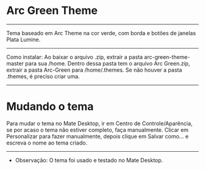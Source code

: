 # Arc Green Theme
_____
Tema baseado em Arc Theme na cor verde, com borda e botões de janelas Plata Lumine.
_____
Como instalar:
Ao baixar o arquivo .zip, extrair a pasta arc-green-theme-master para sua /home. Dentro dessa pasta tem o arquivo Arc Green.zip, extrair a pasta Arc-Green para /home/.themes. Se não houver a pasta .themes, é preciso criar uma.
_____
# Mudando o tema
Para mudar o tema no Mate Desktop, ir em Centro de Controle/Aparência, se por acaso o tema não estiver completo, faça manualmente. Clicar em Personalizar para fazer manualmente, depois clique em Salvar como... e escreva o nome ao tema criado.
_____
* Observação: O tema foi usado e testado no Mate Desktop.
